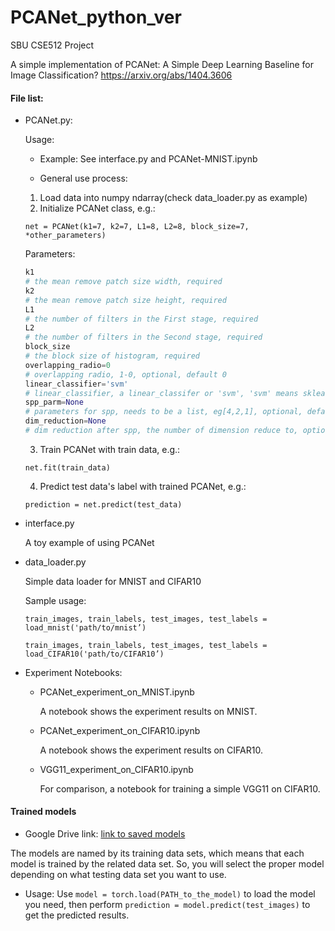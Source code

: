 # PCANet_python_ver
SBU CSE512 Project

A simple implementation of PCANet: A Simple Deep Learning Baseline for Image Classification?
https://arxiv.org/abs/1404.3606

#### File list:

-   PCANet.py:

    Usage:

    -   Example: See interface.py and PCANet-MNIST.ipynb

    -   General use process:

    1. Load data into numpy ndarray(check data_loader.py as example)
    2. Initialize PCANet class, e.g.:

    `net = PCANet(k1=7, k2=7, L1=8, L2=8, block_size=7, *other_parameters)`

    Parameters:
    ```python
    k1
    # the mean remove patch size width, required
    k2
    # the mean remove patch size height, required
    L1
    # the number of filters in the First stage, required
    L2
    # the number of filters in the Second stage, required
    block_size
    # the block size of histogram, required
    overlapping_radio=0 
    # overlapping radio, 1-0, optional, default 0
    linear_classifier='svm' 
    # linear_classifier, a linear_classifer or 'svm', 'svm' means sklearn.svm.SVC(), optional, default 'svm'
    spp_parm=None
    # parameters for spp, needs to be a list, eg[4,2,1], optional, default none
    dim_reduction=None
    # dim reduction after spp, the number of dimension reduce to, optional, default none
    ```

    3.  Train PCANet with train data, e.g.:

    `net.fit(train_data)`

    4.  Predict test data's label with trained PCANet, e.g.:

    `prediction = net.predict(test_data)`

-   interface.py

    A toy example of using PCANet

-   data_loader.py

    Simple data loader for MNIST and CIFAR10

    Sample usage:

    `train_images, train_labels, test_images, test_labels = load_mnist('path/to/mnist’)`

    `train_images, train_labels, test_images, test_labels = load_CIFAR10('path/to/CIFAR10’)`
    
-   Experiment Notebooks:

    -   PCANet_experiment_on_MNIST.ipynb

        A notebook shows the experiment results on MNIST.

    -   PCANet_experiment_on_CIFAR10.ipynb

        A notebook shows the experiment results on CIFAR10.

    -   VGG11_experiment_on_CIFAR10.ipynb

        For comparison, a notebook for training a simple VGG11 on CIFAR10.



#### Trained models

-  Google Drive link: [link to saved models](https://drive.google.com/open?id=1eiJ-Y1IsXHqPg32K8DfYvPIl7Dc5ZRmS)

The models are named by its training data sets, which means that each model is trained by the related data set. So, you will select the proper model depending on what testing data set you want to use.

-  Usage: Use `model = torch.load(PATH_to_the_model)` to load the model you need, then perform `prediction = model.predict(test_images)` to get the predicted results.

